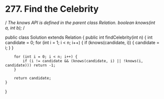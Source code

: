 # 277. Find the Celebrity

/ _The knows API is defined in the parent class Relation. boolean knows\(int a, int b\);_ /

public class Solution extends Relation { public int findCelebrity\(int n\) { int candidate = 0; for \(int i = 1; i &lt; n; i++\) { if \(knows\(candidate, i\)\) { candidate = i; } }

```text
    for (int i = 0; i < n; i++) {
        if (i != candidate && (knows(candidate, i) || !knows(i, candidate))) return -1;
    }

    return candidate;
}
```

}

